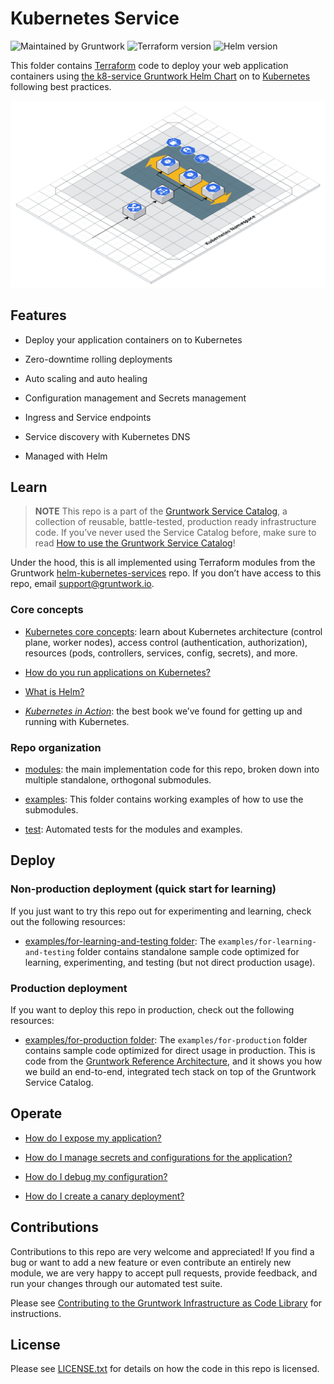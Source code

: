 # Kubernetes Service

![Maintained by Gruntwork](https://img.shields.io/badge/maintained%20by-gruntwork.io-%235849a6.svg)
![Terraform version](https://img.shields.io/badge/tf-%3E%3D1.0.0-blue.svg)
![Helm version](https://img.shields.io/badge/helm-%3E%3D3.1.0-green)

This folder contains [Terraform](https://www.terraform.io) code to deploy your web application containers using
[the k8-service Gruntwork Helm Chart](https://github.com/gruntwork-io/helm-kubernetes-services/) on to
[Kubernetes](https://kubernetes.io/) following best practices.

![Kubernetes Service architecture](/_docs/k8s-service-architecture.png?raw=true)

## Features

- Deploy your application containers on to Kubernetes

- Zero-downtime rolling deployments

- Auto scaling and auto healing

- Configuration management and Secrets management

- Ingress and Service endpoints

- Service discovery with Kubernetes DNS

- Managed with Helm

## Learn

> **NOTE**
This repo is a part of the [Gruntwork Service Catalog](https://github.com/gruntwork-io/terraform-aws-service-catalog/), a collection of reusable, battle-tested, production ready infrastructure code. If you’ve never used the Service Catalog before, make sure to read [How to use the Gruntwork Service Catalog](https://docs.gruntwork.io/reference/services/intro/overview)!

Under the hood, this is all implemented using Terraform modules from the Gruntwork
[helm-kubernetes-services](https://github.com/gruntwork-io/helm-kubernetes-services) repo. If you don’t have access to this repo, email
<support@gruntwork.io>.

### Core concepts

- [Kubernetes core concepts](https://gruntwork.io/guides/kubernetes/how-to-deploy-production-grade-kubernetes-cluster-aws/#core_concepts): learn about Kubernetes architecture (control plane, worker nodes), access control (authentication, authorization), resources (pods, controllers, services, config, secrets), and more.

- [How do you run applications on Kubernetes?](https://github.com/gruntwork-io/helm-kubernetes-services/blob/master/core-concepts.md#how-do-you-run-applications-on-kubernetes)

- [What is Helm?](https://github.com/gruntwork-io/helm-kubernetes-services/blob/master/core-concepts.md#what-is-helm)

- *[Kubernetes in Action](https://www.manning.com/books/kubernetes-in-action)*: the best book we’ve found for getting up and running with Kubernetes.

### Repo organization

- [modules](/modules): the main implementation code for this repo, broken down into multiple standalone, orthogonal submodules.

- [examples](/examples): This folder contains working examples of how to use the submodules.

- [test](/test): Automated tests for the modules and examples.

## Deploy

### Non-production deployment (quick start for learning)

If you just want to try this repo out for experimenting and learning, check out the following resources:

- [examples/for-learning-and-testing folder](/examples/for-learning-and-testing): The
`examples/for-learning-and-testing` folder contains standalone sample code optimized for learning, experimenting, and testing (but not direct production usage).

### Production deployment

If you want to deploy this repo in production, check out the following resources:

- [examples/for-production folder](/examples/for-production): The `examples/for-production` folder contains sample code optimized for direct usage in production. This is code from the [Gruntwork Reference Architecture](https://gruntwork.io/reference-architecture), and it shows you how we build an end-to-end, integrated tech stack on top of the Gruntwork Service Catalog.

## Operate

- [How do I expose my application?](core-concepts.md#how-do-i-expose-my-application)

- [How do I manage secrets and configurations for the application?](core-concepts.md#configuration-and-secrets-management)

- [How do I debug my configuration?](core-concepts.md#how-do-i-debug-my-configuration)

- [How do I create a canary deployment?](core-concepts.md#how-do-i-create-a-canary-deployment)

## Contributions

Contributions to this repo are very welcome and appreciated! If you find a bug or want to add a new feature or even contribute an entirely new module, we are very happy to accept pull requests, provide feedback, and run your changes through our automated test suite.

Please see [Contributing to the Gruntwork Infrastructure as Code Library](https://gruntwork.io/guides/foundations/how-to-use-gruntwork-infrastructure-as-code-library/#contributing-to-the-gruntwork-infrastructure-as-code-library) for instructions.

## License

Please see [LICENSE.txt](/LICENSE.txt) for details on how the code in this repo is licensed.
